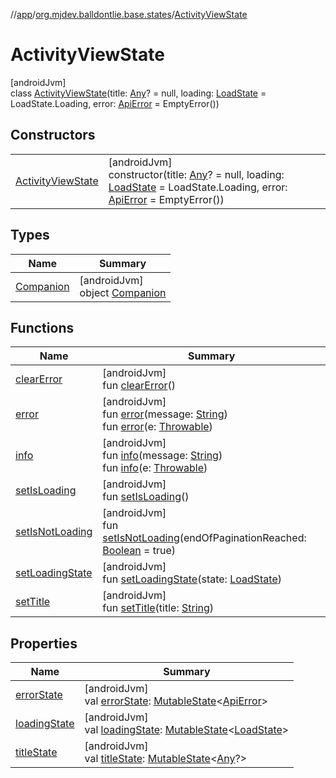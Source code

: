 //[app](../../../index.md)/[org.mjdev.balldontlie.base.states](../index.md)/[ActivityViewState](index.md)

# ActivityViewState

[androidJvm]\
class [ActivityViewState](index.md)(title: [Any](https://kotlinlang.org/api/latest/jvm/stdlib/kotlin/-any/index.html)? = null, loading: [LoadState](https://developer.android.com/reference/kotlin/androidx/paging/LoadState.html) = LoadState.Loading, error: [ApiError](../../org.mjdev.balldontlie.error/-api-error/index.md) = EmptyError())

## Constructors

| | |
|---|---|
| [ActivityViewState](-activity-view-state.md) | [androidJvm]<br>constructor(title: [Any](https://kotlinlang.org/api/latest/jvm/stdlib/kotlin/-any/index.html)? = null, loading: [LoadState](https://developer.android.com/reference/kotlin/androidx/paging/LoadState.html) = LoadState.Loading, error: [ApiError](../../org.mjdev.balldontlie.error/-api-error/index.md) = EmptyError()) |

## Types

| Name | Summary |
|---|---|
| [Companion](-companion/index.md) | [androidJvm]<br>object [Companion](-companion/index.md) |

## Functions

| Name | Summary |
|---|---|
| [clearError](clear-error.md) | [androidJvm]<br>fun [clearError](clear-error.md)() |
| [error](error.md) | [androidJvm]<br>fun [error](error.md)(message: [String](https://kotlinlang.org/api/latest/jvm/stdlib/kotlin/-string/index.html))<br>fun [error](error.md)(e: [Throwable](https://kotlinlang.org/api/latest/jvm/stdlib/kotlin/-throwable/index.html)) |
| [info](info.md) | [androidJvm]<br>fun [info](info.md)(message: [String](https://kotlinlang.org/api/latest/jvm/stdlib/kotlin/-string/index.html))<br>fun [info](info.md)(e: [Throwable](https://kotlinlang.org/api/latest/jvm/stdlib/kotlin/-throwable/index.html)) |
| [setIsLoading](set-is-loading.md) | [androidJvm]<br>fun [setIsLoading](set-is-loading.md)() |
| [setIsNotLoading](set-is-not-loading.md) | [androidJvm]<br>fun [setIsNotLoading](set-is-not-loading.md)(endOfPaginationReached: [Boolean](https://kotlinlang.org/api/latest/jvm/stdlib/kotlin/-boolean/index.html) = true) |
| [setLoadingState](set-loading-state.md) | [androidJvm]<br>fun [setLoadingState](set-loading-state.md)(state: [LoadState](https://developer.android.com/reference/kotlin/androidx/paging/LoadState.html)) |
| [setTitle](set-title.md) | [androidJvm]<br>fun [setTitle](set-title.md)(title: [String](https://kotlinlang.org/api/latest/jvm/stdlib/kotlin/-string/index.html)) |

## Properties

| Name | Summary |
|---|---|
| [errorState](error-state.md) | [androidJvm]<br>val [errorState](error-state.md): [MutableState](https://developer.android.com/reference/kotlin/androidx/compose/runtime/MutableState.html)&lt;[ApiError](../../org.mjdev.balldontlie.error/-api-error/index.md)&gt; |
| [loadingState](loading-state.md) | [androidJvm]<br>val [loadingState](loading-state.md): [MutableState](https://developer.android.com/reference/kotlin/androidx/compose/runtime/MutableState.html)&lt;[LoadState](https://developer.android.com/reference/kotlin/androidx/paging/LoadState.html)&gt; |
| [titleState](title-state.md) | [androidJvm]<br>val [titleState](title-state.md): [MutableState](https://developer.android.com/reference/kotlin/androidx/compose/runtime/MutableState.html)&lt;[Any](https://kotlinlang.org/api/latest/jvm/stdlib/kotlin/-any/index.html)?&gt; |
